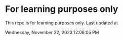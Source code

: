 # For learning purposes only
This repo is for learning purposes only.
Last updated at

Wednesday, November 22, 2023 12:06:05 PM

